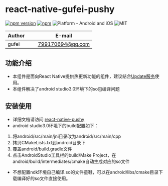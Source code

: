 # react-native-gufei-pushy

[![npm version](https://badge.fury.io/js/react-native-gufei-pushy.svg)](https://badge.fury.io/js/react-native-gufei-pushy)
[![npm](https://img.shields.io/npm/dt/react-native-gufei-pushy.svg)](https://www.npmjs.com/package/react-native-gufei-pushy)
![Platform - Android and iOS](https://img.shields.io/badge/platform-Android%20%7C%20iOS-yellow.svg)
![MIT](https://img.shields.io/dub/l/vibe-d.svg)

| Author        |     E-mail      |
| ------------- |:---------------:|
| gufei         | 799170694@qq.com|


## 功能介绍

- 本组件是面向React Native提供热更新功能的组件，建议结合[Update服务](http://update.reactnative.cn/)使用。
- 本组件解决了android studio3.0环境下的so包编译问题

## 安装使用

- 详细文档请访问 [react-native-pushy](https://github.com/reactnativecn/react-native-pushy)
- android studio3.0环境下的build配置如下：
1. 将android/src/main/jni目录改为android/src/main/cpp
2. 拷贝CMakeLists.txt到android目录下
3. 覆盖android/build.gradle文件
4. 点击AndroidStudio工具栏的build/Make Project，在android/build/intermediates/cmake自动生成对应的so文件
- 不想配置ndk环境自己编译.so的文件童鞋，可以在android/libs/cmake目录下载编译好的so文件直接使用。
